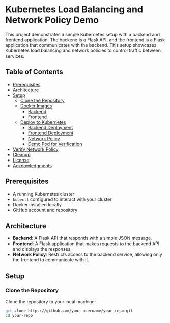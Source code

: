 # Kubernetes Load Balancing and Network Policy Demo

This project demonstrates a simple Kubernetes setup with a backend and frontend application. The backend is a Flask API, and the frontend is a Flask application that communicates with the backend. This setup showcases Kubernetes load balancing and network policies to control traffic between services.

## Table of Contents

- [Prerequisites](#prerequisites)
- [Architecture](#architecture)
- [Setup](#setup)
  - [Clone the Repository](#clone-the-repository)
  - [Docker Images](#docker-images)
    - [Backend](#backend)
    - [Frontend](#frontend)
  - [Deploy to Kubernetes](#deploy-to-kubernetes)
    - [Backend Deployment](#backend-deployment)
    - [Frontend Deployment](#frontend-deployment)
    - [Network Policy](#network-policy)
    - [Demo Pod for Verification](#demo-pod-for-verification)
- [Verify Network Policy](#verify-network-policy)
- [Cleanup](#cleanup)
- [License](#license)
- [Acknowledgments](#acknowledgments)

## Prerequisites

- A running Kubernetes cluster
- `kubectl` configured to interact with your cluster
- Docker installed locally
- GitHub account and repository

## Architecture

- **Backend**: A Flask API that responds with a simple JSON message.
- **Frontend**: A Flask application that makes requests to the backend API and displays the responses.
- **Network Policy**: Restricts access to the backend service, allowing only the frontend to communicate with it.

## Setup

### Clone the Repository

Clone the repository to your local machine:

```bash
git clone https://github.com/your-username/your-repo.git
cd your-repo